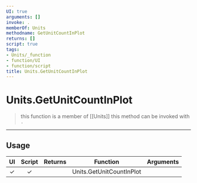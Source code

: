 ```yaml
---
UI: true
arguments: []
invoke: .
memberOf: Units
methodname: GetUnitCountInPlot
returns: []
script: true
tags:
- Units/_function
- function/UI
- function/script
title: Units.GetUnitCountInPlot
---
```

# Units.GetUnitCountInPlot
> this function is a member of [[Units]]
> this method can be invoked with `.`
-----
## Usage
|  UI | Script | Returns | Function | Arguments |
|:---:|:------:|-------:|:--------:|:---------|
|✓|✓||Units.GetUnitCountInPlot||
